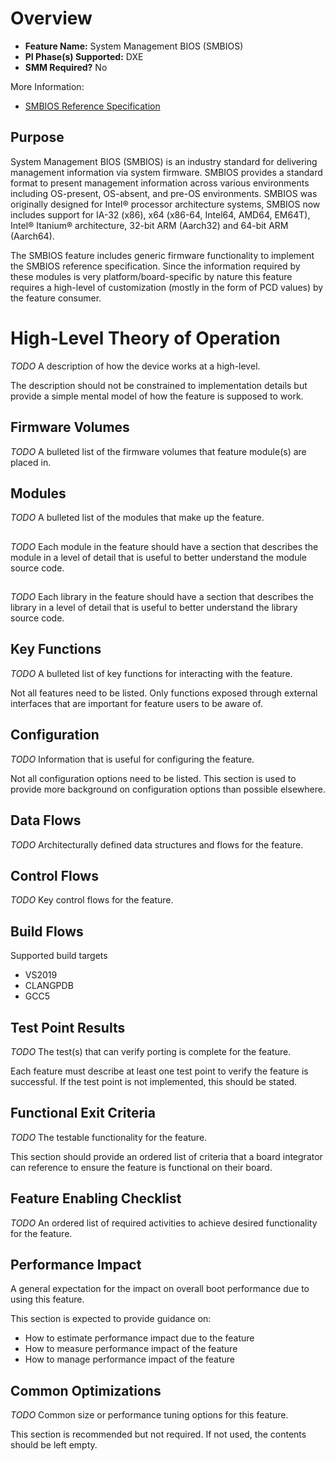 # Overview
* **Feature Name:** System Management BIOS (SMBIOS)
* **PI Phase(s) Supported:** DXE
* **SMM Required?** No

More Information:
* [SMBIOS Reference Specification](https://www.dmtf.org/standards/smbios)

## Purpose
System Management BIOS (SMBIOS) is an industry standard for delivering management information via system firmware.
SMBIOS provides a standard format to present management information across various environments including OS-present,
OS-absent, and pre-OS environments. SMBIOS was originally designed for Intel&reg; processor architecture systems, SMBIOS
now includes support for IA-32 (x86), x64 (x86-64, Intel64, AMD64, EM64T), Intel&reg; Itanium&reg; architecture, 32-bit
ARM (Aarch32) and 64-bit ARM (Aarch64).

The SMBIOS feature includes generic firmware functionality to implement the SMBIOS reference specification. Since the
information required by these modules is very platform/board-specific by nature this feature requires a high-level of
customization (mostly in the form of PCD values) by the feature consumer.

# High-Level Theory of Operation
*_TODO_*
A description of how the device works at a high-level.

The description should not be constrained to implementation details but provide a simple mental model of how the
feature is supposed to work.

## Firmware Volumes
*_TODO_*
A bulleted list of the firmware volumes that feature module(s) are placed in.

## Modules
*_TODO_*
A bulleted list of the modules that make up the feature.

## <Module Name>
*_TODO_*
Each module in the feature should have a section that describes the module in a level of detail that is useful
to better understand the module source code.

## <Library Name>
*_TODO_*
Each library in the feature should have a section that describes the library in a level of detail that is useful
to better understand the library source code.

## Key Functions
*_TODO_*
A bulleted list of key functions for interacting with the feature.

Not all features need to be listed. Only functions exposed through external interfaces that are important for feature
users to be aware of.

## Configuration
*_TODO_*
Information that is useful for configuring the feature.

Not all configuration options need to be listed. This section is used to provide more background on configuration
options than possible elsewhere.

## Data Flows
*_TODO_*
Architecturally defined data structures and flows for the feature.

## Control Flows
*_TODO_*
Key control flows for the feature.

## Build Flows
Supported build targets
* VS2019
* CLANGPDB
* GCC5

## Test Point Results
*_TODO_*
The test(s) that can verify porting is complete for the feature.

Each feature must describe at least one test point to verify the feature is successful. If the test point is not
implemented, this should be stated.

## Functional Exit Criteria
*_TODO_*
The testable functionality for the feature.

This section should provide an ordered list of criteria that a board integrator can reference to ensure the feature is
functional on their board.

## Feature Enabling Checklist
*_TODO_*
An ordered list of required activities to achieve desired functionality for the feature.

## Performance Impact
A general expectation for the impact on overall boot performance due to using this feature.

This section is expected to provide guidance on:
* How to estimate performance impact due to the feature
* How to measure performance impact of the feature
* How to manage performance impact of the feature

## Common Optimizations
*_TODO_*
Common size or performance tuning options for this feature.

This section is recommended but not required. If not used, the contents should be left empty.
